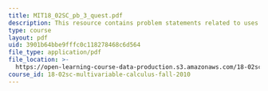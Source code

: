 ```yaml
---
title: MIT18_02SC_pb_3_quest.pdf
description: This resource contains problem statements related to uses of the dot product.
type: course
layout: pdf
uid: 3901b64bbe9fffc0c118278468c6d564
file_type: application/pdf
file_location: >-
  https://open-learning-course-data-production.s3.amazonaws.com/18-02sc-multivariable-calculus-fall-2010/3901b64bbe9fffc0c118278468c6d564_MIT18_02SC_pb_3_quest.pdf
course_id: 18-02sc-multivariable-calculus-fall-2010
---
```

